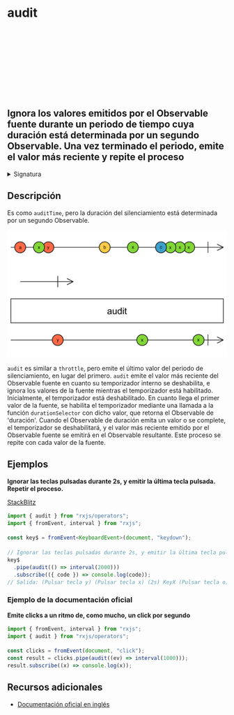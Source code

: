 <div class="page-heading">

# audit

<a target="_blank" href="https://github.com/ReactiveX/rxjs/blob/master/src/internal/operators/audit.ts">
<svg>
  <use xlink:href="/assets/icons/github.svg#github"></use>
</svg>
</a>
</div>

<h2 class="subtitle"> Ignora los valores emitidos por el Observable fuente durante un periodo de tiempo cuya duración está determinada por un segundo Observable. Una vez terminado el periodo, emite el valor más reciente y repite el proceso
</h2>

<details>
<summary>Signatura</summary>

### Firma

`audit<T>(durationSelector: (value: T) => SubscribableOrPromise<any>): MonoTypeOperatorFunction<T>`

### Parámetros

<table>
<tr><td>durationSelector</td><td>Una función que recibe un valor del Observable fuente, para calcular la duración del silenciamiento, retornado en forma de Observable o de Promesa.</td></tr>

</table>

### Retorna

`MonoTypeOperatorFunction<T>`: Un Observable que limita las emisiones del Observable fuente.

</details>

## Descripción

Es como `auditTime`, pero la duración del silenciamiento está determinada por un segundo Observable.

<img src="assets/images/marble-diagrams/filtering/audit.png" alt="Diagrama de canicas del operador audit">

`audit` es similar a `throttle`, pero emite el último valor del periodo de silenciamiento, en lugar del primero. `audit` emite el valor más reciente del Observable fuente en cuanto su temporizador interno se deshabilita, e ignora los valores de la fuente mientras el temporizador está habilitado. Inicialmente, el temporizador está deshabilitado. En cuanto llega el primer valor de la fuente, se habilita el temporizador mediante una llamada a la función `durationSelector` con dicho valor, que retorna el Observable de 'duración'. Cuando el Observable de duración emita un valor o se complete, el temporizador se deshabilitará, y el valor más reciente emitido por el Observable fuente se emitirá en el Observable resultante. Este proceso se repite con cada valor de la fuente.

## Ejemplos

**Ignorar las teclas pulsadas durante 2s, y emitir la última tecla pulsada. Repetir el proceso.**

<a target="_blank" href="https://stackblitz.com/edit/rxjs-audit-1?file=index.ts">StackBlitz</a>

```typescript
import { audit } from "rxjs/operators";
import { fromEvent, interval } from "rxjs";

const key$ = fromEvent<KeyboardEvent>(document, "keydown");

// Ignorar las teclas pulsadas durante 2s, y emitir la última tecla pulsada. Repetir el proceso.
key$
  .pipe(audit(() => interval(2000)))
  .subscribe(({ code }) => console.log(code));
// Salida: (Pulsar tecla y) (Pulsar tecla x) (2s) KeyX (Pulsar tecla o) (2s) KeyO...
```

### Ejemplo de la documentación oficial

**Emite clicks a un ritmo de, como mucho, un click por segundo**

```javascript
import { fromEvent, interval } from "rxjs";
import { audit } from "rxjs/operators";

const clicks = fromEvent(document, "click");
const result = clicks.pipe(audit((ev) => interval(1000)));
result.subscribe((x) => console.log(x));
```

## Recursos adicionales

- <a target="_blank" href="https://rxjs.dev/api/operators/audit">Documentación oficial en inglés</a>
